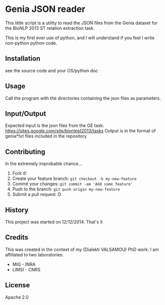 # Genia JSON reader

This little script is a utility to read the JSON files from the Genia dataset
for the BioNLP 2013 ST relation extraction task. 

This is my first ever use of python, and I will understand if you feel I write
non-python python code.

## Installation

see the source code and your OS/python doc

## Usage

Call the program with the directories containing the json files as parameters.

## Input/Output

Expected input is the json files from the GE task: https://sites.google.com/site/bionlpst2013/tasks
Output is in the format of genia*txt files included in the repository

## Contributing

In the extremely improbable chance...

1. Fork it!
2. Create your feature branch: `git checkout -b my-new-feature`
3. Commit your changes: `git commit -am 'Add some feature'`
4. Push to the branch: `git push origin my-new-feature`
5. Submit a pull request :D

## History

This project was started on 12/12/2014. That's it

## Credits

This was created in the context of my (Dialekti VALSAMOU) PhD work. I am affiliated to two
laboratories:
* MIG - INRA
* LIMSI - CNRS

## License

Apache 2.0
